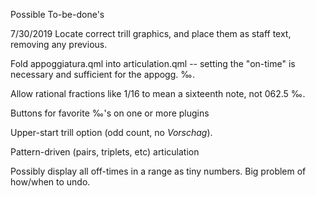 Possible To-be-done's

7/30/2019
Locate correct trill graphics, and place them as staff text, removing any previous.

Fold appoggiatura.qml into articulation.qml -- setting the "on-time" is necessary and sufficient for the appogg. ‰.

Allow rational fractions like 1/16 to mean a sixteenth note, not 062.5 ‰.

Buttons for favorite ‰'s on one or more plugins

Upper-start trill option (odd count, no _Vorschag_).

Pattern-driven (pairs, triplets, etc) articulation

Possibly display all off-times in a range as tiny numbers. Big problem of how/when to undo.
